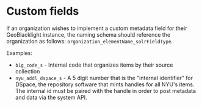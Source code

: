 # Custom fields

If an organization wishes to implement a custom metadata field for their GeoBlacklight instance, the naming schema should reference the organization as follows: `organization_elementName_solrFieldType`.

Examples:

* `b1g_code_s` - Internal code that organizes items by their source collection
* `nyu_addl_dspace_s` - A 5 digit number that is the "internal identifier" for DSpace, the repository software that mints handles for all NYU's items. The internal id must be paired with the handle in order to post metadata and data via the system API.
